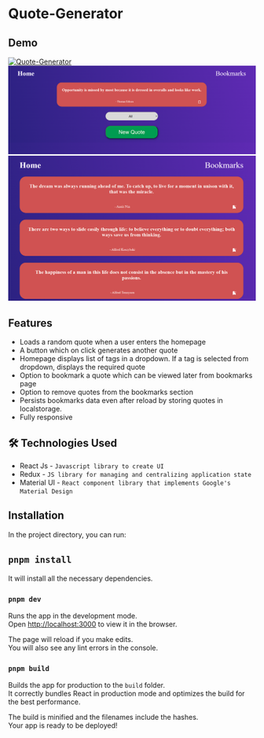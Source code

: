 # Quote-Generator

## Demo
[![Quote-Generator](https://img.shields.io/badge/Tryit-(here)-blue.svg)](https://random-quote-daily.vercel.app)
![demo](./public/assets/Quote-generator.png)
![demo](./public/assets/Quote-bookmarks.png)


  
## Features

- Loads a random quote when a user enters the homepage
- A button which on click generates another quote
- Homepage displays list of tags in a dropdown. If a tag is selected from dropdown, displays the required quote
- Option to bookmark a quote which can be viewed later from bookmarks page
- Option to remove quotes from the bookmarks section
- Persists bookmarks data even after reload by storing quotes in localstorage.
- Fully responsive

  
## 🛠 Technologies Used
- React Js - `Javascript library to create UI`
- Redux - `JS library for managing and centralizing application state`
- Material UI - `React component library that implements Google's Material Design`

  
## Installation
In the project directory, you can run:
## `pnpm install`

It will install all the necessary dependencies.

### `pnpm dev`

Runs the app in the development mode.\
Open [http://localhost:3000](http://localhost:3000) to view it in the browser.

The page will reload if you make edits.\
You will also see any lint errors in the console.


### `pnpm build`

Builds the app for production to the `build` folder.\
It correctly bundles React in production mode and optimizes the build for the best performance.

The build is minified and the filenames include the hashes.\
Your app is ready to be deployed!
